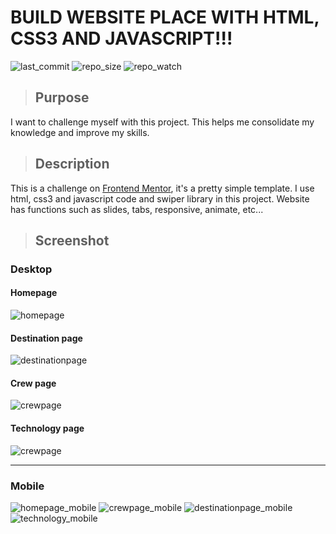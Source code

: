 # BUILD WEBSITE PLACE WITH HTML, CSS3 AND JAVASCRIPT!!!
![last_commit](https://img.shields.io/github/last-commit/hoaianh255/space_website)
![repo_size](https://img.shields.io/github/repo-size/hoaianh255/space_website)
![repo_watch](https://img.shields.io/github/watchers/hoaianh255/space_website?style=social)
> ## Purpose
I want to challenge myself with this project. This helps me consolidate my knowledge and improve my skills.
> ## Description
This is a challenge on [Frontend Mentor](https://www.frontendmentor.io/), it's a pretty simple template. I use html, css3 and javascript code and swiper library in this project. Website has functions such as slides, tabs, responsive, animate, etc...

> ## Screenshot

### Desktop
#### Homepage
![homepage](./homepage.PNG)
#### Destination page
![destinationpage](./destination-page.PNG)
#### Crew page
![crewpage](./crew-page.PNG)
#### Technology page
![crewpage](./technology-page.PNG)
*****
### Mobile
![homepage_mobile](./homepage-mobile.PNG)
![crewpage_mobile](./crew-page-mobile.PNG)
![destinationpage_mobile](./destination-page-mobile.PNG)
![technology_mobile](./technology-page-mobile.PNG)
